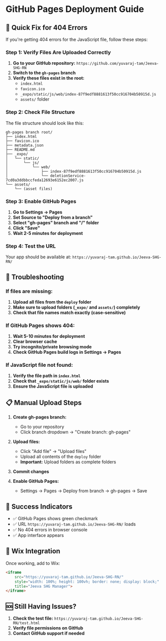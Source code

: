 # GitHub Pages Deployment Guide

## 🚀 Quick Fix for 404 Errors

If you're getting 404 errors for the JavaScript file, follow these steps:

### Step 1: Verify Files Are Uploaded Correctly

1. **Go to your GitHub repository:** `https://github.com/yuvaraj-tam/Jeeva-SHG-RN`
2. **Switch to the `gh-pages` branch**
3. **Verify these files exist in the root:**
   - `index.html`
   - `favicon.ico`
   - `_expo/static/js/web/index-87f9edf8881613f50cc916704b50915d.js`
   - `assets/` folder

### Step 2: Check File Structure

The file structure should look like this:
```
gh-pages branch root/
├── index.html
├── favicon.ico
├── metadata.json
├── README.md
├── _expo/
│   └── static/
│       └── js/
│           └── web/
│               ├── index-87f9edf8881613f50cc916704b50915d.js
│               └── deletionService-7cd0a3ddbbccfeda12693e6152ec2007.js
└── assets/
    └── (asset files)
```

### Step 3: Enable GitHub Pages

1. **Go to Settings → Pages**
2. **Set Source to "Deploy from a branch"**
3. **Select "gh-pages" branch and "/" folder**
4. **Click "Save"**
5. **Wait 2-5 minutes for deployment**

### Step 4: Test the URL

Your app should be available at:
`https://yuvaraj-tam.github.io/Jeeva-SHG-RN/`

## 🔧 Troubleshooting

### If files are missing:
1. **Upload all files from the `deploy` folder**
2. **Make sure to upload folders (`_expo/` and `assets/`) completely**
3. **Check that file names match exactly (case-sensitive)**

### If GitHub Pages shows 404:
1. **Wait 5-10 minutes for deployment**
2. **Clear browser cache**
3. **Try incognito/private browsing mode**
4. **Check GitHub Pages build logs in Settings → Pages**

### If JavaScript file not found:
1. **Verify the file path in `index.html`**
2. **Check that `_expo/static/js/web/` folder exists**
3. **Ensure the JavaScript file is uploaded**

## 📋 Manual Upload Steps

1. **Create gh-pages branch:**
   - Go to your repository
   - Click branch dropdown → "Create branch: gh-pages"

2. **Upload files:**
   - Click "Add file" → "Upload files"
   - Upload all contents of the `deploy` folder
   - **Important:** Upload folders as complete folders

3. **Commit changes**

4. **Enable GitHub Pages:**
   - Settings → Pages → Deploy from branch → gh-pages → Save

## 🎯 Success Indicators

- ✅ GitHub Pages shows green checkmark
- ✅ URL `https://yuvaraj-tam.github.io/Jeeva-SHG-RN/` loads
- ✅ No 404 errors in browser console
- ✅ App interface appears

## 🔗 Wix Integration

Once working, add to Wix:
```html
<iframe 
    src="https://yuvaraj-tam.github.io/Jeeva-SHG-RN/"
    style="width: 100%; height: 100vh; border: none; display: block;"
    title="Jeeva SHG Manager">
</iframe>
```

## 🆘 Still Having Issues?

1. **Check the test file:** `https://yuvaraj-tam.github.io/Jeeva-SHG-RN/test.html`
2. **Verify file permissions on GitHub**
3. **Contact GitHub support if needed** 